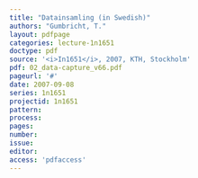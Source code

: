 ```yaml
---
title: "Datainsamling (in Swedish)"
authors: "Gumbricht, T."
layout: pdfpage
categories: lecture-1n1651
doctype: pdf
source: '<i>In1651</i>, 2007, KTH, Stockholm'
pdf: 02_data-capture_v66.pdf
pageurl: '#'
date: 2007-09-08
series: 1n1651
projectid: 1n1651
pattern:
process:
pages:
number:
issue:
editor:
access: 'pdfaccess'
---
```

